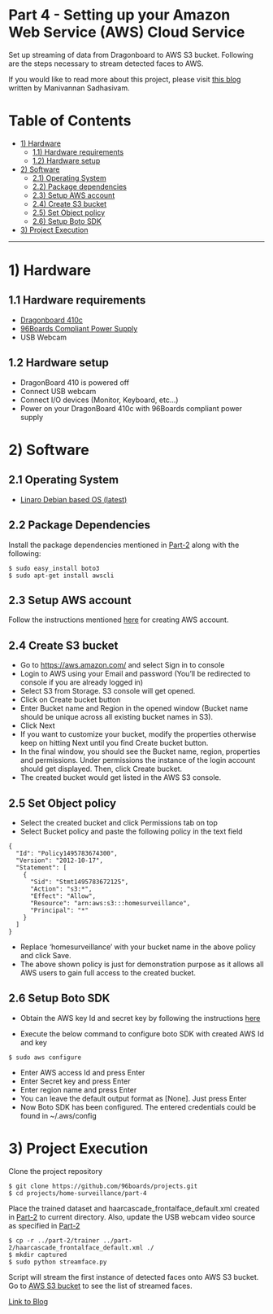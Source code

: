 # Part 4 - Setting up your Amazon Web Service (AWS) Cloud Service

Set up streaming of data from Dragonboard to AWS S3 bucket. Following are the steps necessary
to stream detected faces to AWS.

If you would like to read more about this project, please visit [this blog](http://www.96boards.org/blog/part-4-home-surveillance-project-96boards/) written by Manivannan Sadhasivam.

# Table of Contents

- [1) Hardware](#1-hardware)
   - [1.1) Hardware requirements](#11-hardware-requirements)
   - [1.2) Hardware setup](#12-hardware-setup)
- [2) Software](#2-software)   
   - [2.1) Operating System](#21-operating-system)
   - [2.2) Package dependencies](#22-package-dependencies)
   - [2.3) Setup AWS account](#23-setup-aws-account)
   - [2.4) Create S3 bucket](#24-create-s3-bucket)
   - [2.5) Set Object policy](#25-set-object-policy)
   - [2.6) Setup Boto SDK](#26-setup-boto-sdk)
- [3) Project Execution](#3-project-execution)

***

# 1) Hardware

## 1.1 Hardware requirements

- [Dragonboard 410c](http://www.96boards.org/product/dragonboard410c/)
- [96Boards Compliant Power Supply](http://www.96boards.org/product/power/)
- USB Webcam

## 1.2 Hardware setup

- DragonBoard 410 is powered off
- Connect USB webcam
- Connect I/O devices (Monitor, Keyboard, etc...)
- Power on your DragonBoard 410c with 96Boards compliant power supply

# 2) Software

## 2.1 Operating System

- [Linaro Debian based OS (latest)](https://github.com/96boards/documentation/blob/master/ConsumerEdition/DragonBoard-410c/Downloads/Debian.md)

## 2.2 Package Dependencies
 
Install the package dependencies mentioned in [Part-2](../part-2#22-package-dependencies) along with the following:

``` shell
$ sudo easy_install boto3
$ sudo apt-get install awscli
```
## 2.3 Setup AWS account

Follow the instructions mentioned [here](https://aws.amazon.com/premiumsupport/knowledge-center/create-and-activate-aws-account/) for creating AWS account.

## 2.4 Create S3 bucket
 
- Go to https://aws.amazon.com/ and select Sign in to console 
- Login to AWS using your Email and password (You’ll be redirected to console if you are already logged in)
- Select S3 from Storage. S3 console will get opened.
- Click on Create bucket button
- Enter Bucket name and Region in the opened window (Bucket name should be unique across all existing bucket names in S3). 
- Click Next
- If you want to customize your bucket, modify the properties otherwise keep on hitting Next until you find Create bucket button.
- In the final window, you should see the Bucket name, region, properties and permissions. Under permissions the instance of the login account should get displayed. Then, click Create bucket.
- The created bucket would get listed in the AWS S3 console.
 
## 2.5 Set Object policy
 
- Select the created bucket and click Permissions tab on top
- Select Bucket policy and paste the following policy in the text field

```shell 	
{
  "Id": "Policy1495783674300",
  "Version": "2012-10-17",
  "Statement": [
    {
      "Sid": "Stmt1495783672125",
      "Action": "s3:*",
      "Effect": "Allow",
      "Resource": "arn:aws:s3:::homesurveillance",
      "Principal": "*"
    }
  ]
}
```
- Replace ‘homesurveillance’ with your bucket name in the above policy and click Save.
- The above shown policy is just for demonstration purpose as it allows all AWS users to gain full access to the created bucket.
 
## 2.6 Setup Boto SDK
 
- Obtain the AWS key Id and secret key by following the instructions [here](https://aws.amazon.com/premiumsupport/knowledge-center/create-access-key/)

- Execute the below command to configure boto SDK with created AWS Id and key
 ```shell
 $ sudo aws configure
 ```
 - Enter AWS access Id and press Enter
 - Enter Secret key and press Enter 
 - Enter region name and press Enter
 - You can leave the default output format as [None]. Just press Enter
 - Now Boto SDK has been configured. The entered credentials could be found in ~/.aws/config
 
# 3) Project Execution

Clone the project repository

``` shell
$ git clone https://github.com/96boards/projects.git
$ cd projects/home-surveillance/part-4
```
Place the trained dataset and haarcascade_frontalface_default.xml created in [Part-2](../part-2) to current directory. Also, update the USB webcam video source as specified in [Part-2](../part-2/README.md#31-creating-dataset)

``` shell
$ cp -r ../part-2/trainer ../part-2/haarcascade_frontalface_default.xml ./
$ mkdir captured
$ sudo python streamface.py
```
Script will stream the first instance of detected faces onto AWS S3 bucket. Go to [AWS S3 bucket](https://aws.amazon.com/s3/) to see the list of streamed faces.

[Link to Blog](http://www.96boards.org/blog/part-4-home-surveillance-project-96boards/)
